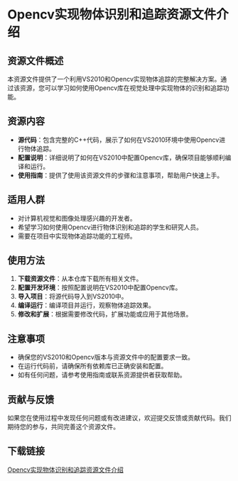 # Opencv实现物体识别和追踪资源文件介绍

## 资源文件概述

本资源文件提供了一个利用VS2010和Opencv实现物体追踪的完整解决方案。通过该资源，您可以学习如何使用Opencv库在视觉处理中实现物体的识别和追踪功能。

## 资源内容

- **源代码**：包含完整的C++代码，展示了如何在VS2010环境中使用Opencv进行物体追踪。
- **配置说明**：详细说明了如何在VS2010中配置Opencv库，确保项目能够顺利编译和运行。
- **使用指南**：提供了使用该资源文件的步骤和注意事项，帮助用户快速上手。

## 适用人群

- 对计算机视觉和图像处理感兴趣的开发者。
- 希望学习如何使用Opencv进行物体识别和追踪的学生和研究人员。
- 需要在项目中实现物体追踪功能的工程师。

## 使用方法

1. **下载资源文件**：从本仓库下载所有相关文件。
2. **配置开发环境**：按照配置说明在VS2010中配置Opencv库。
3. **导入项目**：将源代码导入到VS2010中。
4. **编译运行**：编译项目并运行，观察物体追踪效果。
5. **修改和扩展**：根据需要修改代码，扩展功能或应用于其他场景。

## 注意事项

- 确保您的VS2010和Opencv版本与资源文件中的配置要求一致。
- 在运行代码前，请确保所有依赖库已正确安装和配置。
- 如有任何问题，请参考使用指南或联系资源提供者获取帮助。

## 贡献与反馈

如果您在使用过程中发现任何问题或有改进建议，欢迎提交反馈或贡献代码。我们期待您的参与，共同完善这个资源文件。

## 下载链接

[Opencv实现物体识别和追踪资源文件介绍](https://pan.quark.cn/s/ca69308ed844)